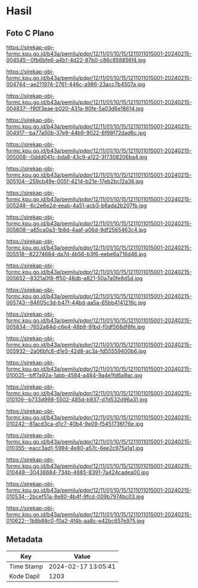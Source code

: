 # Hasil

## Foto C Plano

https://sirekap-obj-formc.kpu.go.id/b43a/pemilu/pdpr/12/11/01/10/15/1211011015001-20240215-004545--0fb6bfe6-a4b1-4d22-87b0-c86c858856f4.jpg

https://sirekap-obj-formc.kpu.go.id/b43a/pemilu/pdpr/12/11/01/10/15/1211011015001-20240215-004744--ae211974-2761-446c-a986-23acc7b4507a.jpg

https://sirekap-obj-formc.kpu.go.id/b43a/pemilu/pdpr/12/11/01/10/15/1211011015001-20240215-004837--f90f3eae-b020-431a-90fe-5a03d6e18614.jpg

https://sirekap-obj-formc.kpu.go.id/b43a/pemilu/pdpr/12/11/01/10/15/1211011015001-20240215-004917--ba77a50b-37e9-44b9-9022-6f98f72dad6c.jpg

https://sirekap-obj-formc.kpu.go.id/b43a/pemilu/pdpr/12/11/01/10/15/1211011015001-20240215-005008--0ddd041c-bda8-43c9-a122-3f7308206ba4.jpg

https://sirekap-obj-formc.kpu.go.id/b43a/pemilu/pdpr/12/11/01/10/15/1211011015001-20240215-005104--259cb49e-005f-4214-b21e-17eb2bc12a36.jpg

https://sirekap-obj-formc.kpu.go.id/b43a/pemilu/pdpr/12/11/01/10/15/1211011015001-20240215-005248--6c2e6e2d-eeab-4a51-acb3-b6ada2b207fb.jpg

https://sirekap-obj-formc.kpu.go.id/b43a/pemilu/pdpr/12/11/01/10/15/1211011015001-20240215-005608--a65ca0a3-1b8d-4aaf-a06d-9df2565463c4.jpg

https://sirekap-obj-formc.kpu.go.id/b43a/pemilu/pdpr/12/11/01/10/15/1211011015001-20240215-005518--82274684-da7d-4b56-b3f6-eebe6a716d46.jpg

https://sirekap-obj-formc.kpu.go.id/b43a/pemilu/pdpr/12/11/01/10/15/1211011015001-20240215-005652--8321a0f8-ff50-48db-a821-50a7a0fe8d5d.jpg

https://sirekap-obj-formc.kpu.go.id/b43a/pemilu/pdpr/12/11/01/10/15/1211011015001-20240215-005743--84605c3d-b47f-44bd-aa5a-65bb4141216c.jpg

https://sirekap-obj-formc.kpu.go.id/b43a/pemilu/pdpr/12/11/01/10/15/1211011015001-20240215-005834--7652a84d-c6e4-48b9-91bd-f0df568df8fe.jpg

https://sirekap-obj-formc.kpu.go.id/b43a/pemilu/pdpr/12/11/01/10/15/1211011015001-20240215-005932--2a06bfc8-d1e5-42d8-ac3a-fd55559400b6.jpg

https://sirekap-obj-formc.kpu.go.id/b43a/pemilu/pdpr/12/11/01/10/15/1211011015001-20240215-010025--bff7a92a-1abb-4584-a484-9a4e1fd6a9ac.jpg

https://sirekap-obj-formc.kpu.go.id/b43a/pemilu/pdpr/12/11/01/10/15/1211011015001-20240215-010109--b733d998-5502-485d-b937-d7d532d96a31.jpg

https://sirekap-obj-formc.kpu.go.id/b43a/pemilu/pdpr/12/11/01/10/15/1211011015001-20240215-010242--81acd3ca-d1c7-40b4-9e09-f5451736f76e.jpg

https://sirekap-obj-formc.kpu.go.id/b43a/pemilu/pdpr/12/11/01/10/15/1211011015001-20240215-010355--eacc3ad1-5994-4e80-a57c-6ee2c975a1a1.jpg

https://sirekap-obj-formc.kpu.go.id/b43a/pemilu/pdpr/12/11/01/10/15/1211011015001-20240215-010448--30436684-734b-4685-8391-7a424cadea00.jpg

https://sirekap-obj-formc.kpu.go.id/b43a/pemilu/pdpr/12/11/01/10/15/1211011015001-20240215-010534--2bcef51a-8e80-4b4f-9fcd-009b7974bc03.jpg

https://sirekap-obj-formc.kpu.go.id/b43a/pemilu/pdpr/12/11/01/10/15/1211011015001-20240215-010622--1b8b88c0-f0a2-4f4b-aa8c-e42bc657e975.jpg


## Metadata

| Key        | Value               |
| ---------- | ------------------- |
| Time Stamp | 2024-02-17 13:05:41 |
| Kode Dapil | 1203                |



